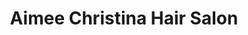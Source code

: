 ---
title: "Aimee Christina Hair Salon"
url: /aboyne/aimee-christina-hair-salon/
shop: hairdresser
---
